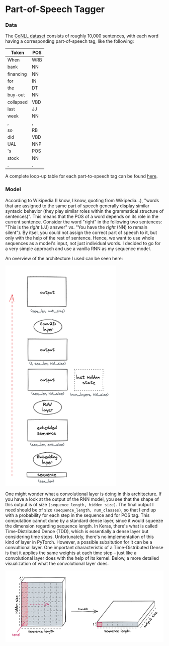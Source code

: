 # Part-of-Speech Tagger 

### Data
The [CoNLL dataset](https://www.clips.uantwerpen.be/conll2000/chunking/) consists of roughly 10,000 sentences, with each word having a corresponding part-of-speech tag, like the following:

| Token     | POS |
|-----------|-----|
| When      | WRB |
| bank      | NN  |
| financing | NN  |
| for       | IN  |
| the       | DT  |
| buy-out   | NN  |
| collapsed | VBD |
| last      | JJ  |
| week      | NN  |
| ,         | ,   |
| so        | RB  |
| did       | VBD |
| UAL       | NNP |
| 's        | POS |
| stock     | NN  |
| .         | .   |

A complete loop-up table for each part-to-speech tag can be found [here](https://www.ling.upenn.edu/courses/Fall_2003/ling001/penn_treebank_pos.html).

### Model

According to Wikipedia (I know, I know, quoting from Wikipedia...), "words that are assigned to the same part of speech generally display similar syntaxic behavior (they play similar roles within the grammatical structure of sentences)". This means that the POS of a word depends on its role in the current sentence. Consider the word "right" in the following two sentences: "This is the *right* (JJ) answer" vs. "You have the *right* (NN) to remain silent"). By itsel, you could not assign the correct part of speech to it, but only with the help of the rest of sentence. Hence, we want to use whole sequences as a model's input, not just individual words. I decided to go for a very simple approach and use a vanilla RNN as my sequence model.

An overview of the architecture I used can be seen here:

![model](https://github.com/HeleneFabia/pos-tagger/blob/main/images/model.png)

One might wonder what a convolutional layer is doing in this architecture. If you have a look at the output of the RNN model, you see that the shape of this output is of size `(sequence_length, hidden_size)`. The final output I need should be of size `(sequence_length, num_classes)`, so that I end up with a probability for each step in the sequence and for POS tag. This computation cannot done by a standard dense layer, since it would squeeze the dimension regarding sequence length. In Keras, there's what is called Time-Distributed Dence (TDD), which is essentially a dense layer but considering time steps. Unfortunately, there's no implementation of this kind of layer in PyTorch. However, a possible subsitution for it can be a convultional layer. One important characteristic of a Time-Distributed Dense is that it applies the same weights at each time step – just like a convolutional layer does with the help of its kernel. Below, a more detailed visualization of what the convolutional layer does.

![conv2d](https://github.com/HeleneFabia/pos-tagger/blob/main/images/conv.png)
